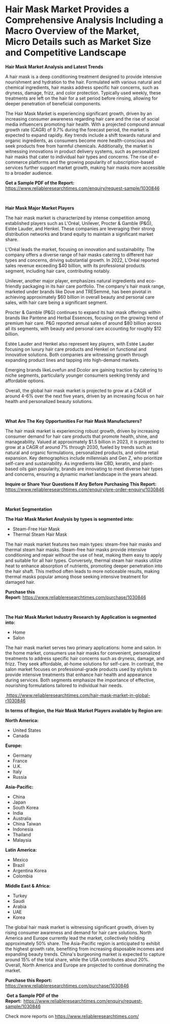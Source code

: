 <p><h1>Hair Mask Market Provides a Comprehensive Analysis Including a Macro Overview of the Market, Micro Details such as Market Size and Competitive Landscape</h1></p><p><strong>Hair Mask Market Analysis and Latest Trends</strong></p>
<p><p>A hair mask is a deep conditioning treatment designed to provide intensive nourishment and hydration to the hair. Formulated with various natural and chemical ingredients, hair masks address specific hair concerns, such as dryness, damage, frizz, and color protection. Typically used weekly, these treatments are left on the hair for a set period before rinsing, allowing for deeper penetration of beneficial components.</p><p>The Hair Mask Market is experiencing significant growth, driven by an increasing consumer awareness regarding hair care and the rise of social media influencers promoting hair health. With a projected compound annual growth rate (CAGR) of 9.7% during the forecast period, the market is expected to expand rapidly. Key trends include a shift towards natural and organic ingredients, as consumers become more health-conscious and seek products free from harmful chemicals. Additionally, the market is witnessing innovations in product delivery systems, such as personalized hair masks that cater to individual hair types and concerns. The rise of e-commerce platforms and the growing popularity of subscription-based services further support market growth, making hair masks more accessible to a broader audience.</p></p>
<p><strong>Get a Sample PDF of the Report:&nbsp;</strong> <a href="https://www.reliableresearchtimes.com/enquiry/request-sample/1030846?utm_campaign=2638&utm_medium=2&utm_source=Github&utm_content=ia&utm_term=24032025&utm_id=hair-mask">https://www.reliableresearchtimes.com/enquiry/request-sample/1030846</a></p>
<p>&nbsp;</p>
<p><strong>Hair Mask Major Market Players</strong></p>
<p><p>The hair mask market is characterized by intense competition among established players such as L'Oréal, Unilever, Procter & Gamble (P&G), Estée Lauder, and Henkel. These companies are leveraging their strong distribution networks and brand equity to maintain a significant market share.</p><p>L'Oréal leads the market, focusing on innovation and sustainability. The company offers a diverse range of hair masks catering to different hair types and concerns, driving substantial growth. In 2022, L'Oréal reported sales revenue exceeding $40 billion, with its professional products segment, including hair care, contributing notably. </p><p>Unilever, another major player, emphasizes natural ingredients and eco-friendly packaging in its hair care portfolio. The company's hair mask range, marketed under brands like Dove and TRESemmé, has been pivotal in achieving approximately $60 billion in overall beauty and personal care sales, with hair care being a significant segment.</p><p>Procter & Gamble (P&G) continues to expand its hair mask offerings within brands like Pantene and Herbal Essences, focusing on the growing trend of premium hair care. P&G reported annual sales of around $80 billion across all its segments, with beauty and personal care accounting for roughly $12 billion.</p><p>Estée Lauder and Henkel also represent key players, with Estée Lauder focusing on luxury hair care products and Henkel on functional and innovative solutions. Both companies are witnessing growth through expanding product lines and tapping into high-demand markets.</p><p>Emerging brands likeLovefun and Dcolor are gaining traction by catering to niche segments, particularly younger consumers seeking trendy and affordable options. </p><p>Overall, the global hair mask market is projected to grow at a CAGR of around 4-6% over the next five years, driven by an increasing focus on hair health and personalized beauty solutions.</p></p>
<p>&nbsp;</p>
<p><strong>What Are The Key Opportunities For Hair Mask Manufacturers?</strong></p>
<p><p>The hair mask market is experiencing robust growth, driven by increasing consumer demand for hair care products that promote health, shine, and manageability. Valued at approximately $1.5 billion in 2023, it is projected to grow at a CAGR of around 7% through 2030, fueled by trends such as natural and organic formulations, personalized products, and online retail expansion. Key demographics include millennials and Gen Z, who prioritize self-care and sustainability. As ingredients like CBD, keratin, and plant-based oils gain popularity, brands are innovating to meet diverse hair types and concerns, ensuring a dynamic market landscape in the years ahead.</p></p>
<p><strong>Inquire or Share Your Questions If Any Before Purchasing This Report:</strong> <a href="https://www.reliableresearchtimes.com/enquiry/pre-order-enquiry/1030846?utm_campaign=2638&utm_medium=2&utm_source=Github&utm_content=ia&utm_term=24032025&utm_id=hair-mask">https://www.reliableresearchtimes.com/enquiry/pre-order-enquiry/1030846</a></p>
<p>&nbsp;</p>
<p><strong>Market Segmentation</strong></p>
<p><strong>The Hair Mask Market Analysis by types is segmented into:</strong></p>
<p><ul><li>Steam-Free Hair Mask</li><li>Thermal Steam Hair Mask</li></ul></p>
<p><p>The hair mask market features two main types: steam-free hair masks and thermal steam hair masks. Steam-free hair masks provide intensive conditioning and repair without the use of heat, making them easy to apply and suitable for all hair types. Conversely, thermal steam hair masks utilize heat to enhance absorption of nutrients, promoting deeper penetration into the hair shaft. This method often leads to more noticeable results, making thermal masks popular among those seeking intensive treatment for damaged hair.</p></p>
<p><strong>Purchase this Report:&nbsp;</strong><a href="https://www.reliableresearchtimes.com/purchase/1030846?utm_campaign=2638&utm_medium=2&utm_source=Github&utm_content=ia&utm_term=24032025&utm_id=hair-mask">https://www.reliableresearchtimes.com/purchase/1030846</a></p>
<p>&nbsp;</p>
<p><strong>The Hair Mask Market Industry Research by Application is segmented into:</strong></p>
<p><ul><li>Home</li><li>Salon</li></ul></p>
<p><p>The hair mask market serves two primary applications: home and salon. In the home market, consumers use hair masks for convenient, personalized treatments to address specific hair concerns such as dryness, damage, and frizz. They seek affordable, at-home solutions for self-care. In contrast, the salon market focuses on professional-grade products used by stylists to provide intensive treatments that enhance hair health and appearance during services. Both segments emphasize the importance of effective, nourishing formulations tailored to individual hair needs.</p></p>
<p><a href="https://www.reliableresearchtimes.com/hair-mask-market-in-global-r1030846?utm_campaign=2638&utm_medium=2&utm_source=Github&utm_content=ia&utm_term=24032025&utm_id=hair-mask">&nbsp;https://www.reliableresearchtimes.com/hair-mask-market-in-global-r1030846</a></p>
<p><strong>In terms of Region, the Hair Mask Market Players available by Region are:</strong></p>
<p>
    <p> <strong> North America: </strong>
        <ul>
            <li>United States</li>
            <li>Canada</li>
        </ul>
        </p> 
    <p> <strong> Europe: </strong>
        <ul>
            <li>Germany</li>
            <li>France</li>
            <li>U.K.</li>
            <li>Italy</li>
            <li>Russia</li>
        </ul>
        </p> 
    <p> <strong> Asia-Pacific: </strong>
        <ul>
            <li>China</li>
            <li>Japan</li>
            <li>South Korea</li>
            <li>India</li>
            <li>Australia</li>
            <li>China Taiwan</li>
            <li>Indonesia</li>
            <li>Thailand</li>
            <li>Malaysia</li>
        </ul>
        </p> 
    <p> <strong> Latin America: </strong>
        <ul>
            <li>Mexico</li>
            <li>Brazil</li>
            <li>Argentina Korea</li>
            <li>Colombia</li>
        </ul>
        </p> 
    <p> <strong> Middle East & Africa: </strong>
        <ul>
            <li>Turkey</li>
            <li>Saudi</li>
            <li>Arabia</li>
            <li>UAE</li>
            <li>Korea</li>
        </ul>
    </p>
    </p>
<p><p>The global hair mask market is witnessing significant growth, driven by rising consumer awareness and demand for hair care solutions. North America and Europe currently lead the market, collectively holding approximately 50% share. The Asia-Pacific region is anticipated to exhibit the highest growth rate, benefiting from increasing disposable incomes and expanding beauty trends. China's burgeoning market is expected to capture around 15% of the total share, while the USA contributes about 20%. Overall, North America and Europe are projected to continue dominating the market.</p></p>
<p><strong>Purchase this Report: </strong><a href="https://www.reliableresearchtimes.com/purchase/1030846?utm_campaign=2638&utm_medium=2&utm_source=Github&utm_content=ia&utm_term=24032025&utm_id=hair-mask">https://www.reliableresearchtimes.com/purchase/1030846</a></p>
<p>&nbsp;<strong>Get a Sample PDF of the Report:&nbsp;&nbsp;</strong><a href="https://www.reliableresearchtimes.com/enquiry/request-sample/1030846?utm_campaign=2638&utm_medium=2&utm_source=Github&utm_content=ia&utm_term=24032025&utm_id=hair-mask">https://www.reliableresearchtimes.com/enquiry/request-sample/1030846</a></p>
<p><strong></strong></p>
<p>Check more reports on <a href="https://www.reliableresearchtimes.com/?utm_campaign=2638&utm_medium=2&utm_source=Github&utm_content=ia&utm_term=24032025&utm_id=hair-mask">https://www.reliableresearchtimes.com/</a></p>